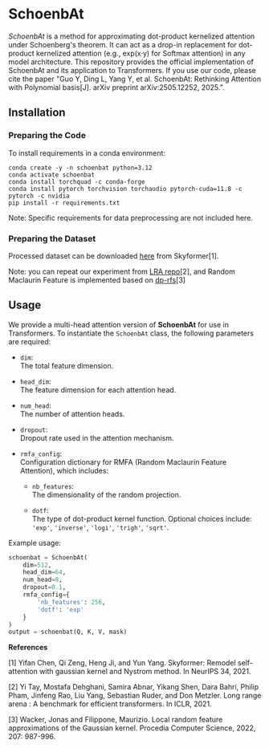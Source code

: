 # SchoenbAt

*SchoenbAt* is a method for approximating dot-product kernelized attention under Schoenberg's theorem. It can act as a drop-in replacement for dot-product kernelized attention (e.g., exp(x·y) for Softmax attention) in any model architecture. This repository provides the official implementation of SchoenbAt and its application to Transformers.
If you use our code, please cite the paper "Guo Y, Ding L, Yang Y, et al. SchoenbAt: Rethinking Attention with Polynomial basis[J]. arXiv preprint arXiv:2505.12252, 2025.".

## Installation

### Preparing the Code
To install requirements in a conda environment:
<!-- https://medium.com/@crismunozv/installing-custom-python-version-in-vertex-ai-eb9b1463e023 -->
<!-- Can also use python=3.12 -->
```
conda create -y -n schoenbat python=3.12
conda activate schoenbat
conda install torchquad -c conda-forge
conda install pytorch torchvision torchaudio pytorch-cuda=11.8 -c pytorch -c nvidia
pip install -r requirements.txt
```

<!-- If cannot install transformers -->
<!-- https://github.com/huggingface/transformers/issues/2831 -->
<!-- curl --proto '=https' --tlsv1.2 -sSf https://sh.rustup.rs | sh
source $HOME/.cargo/env
Then reinstall transformers -->

Note: Specific requirements for data preprocessing are not included here.

### Preparing the Dataset

Processed dataset can be downloaded [here](https://drive.google.com/drive/folders/1rE0SjpeFKPFtgmWWjYCoIMz91UozHWWC?usp=sharing) from Skyformer[1].

Note: you can repeat our experiment from [LRA repo](https://github.com/google-research/long-range-arena)[2], and Random Maclaurin Feature is implemented based on [dp-rfs](https://github.com/joneswack/dp-rfs)[3]

## Usage

We provide a multi-head attention version of **SchoenbAt** for use in Transformers. To instantiate the `SchoenbAt` class, the following parameters are required:

- `dim`:  
  The total feature dimension.

- `head_dim`:  
  The feature dimension for each attention head.

- `num_head`:  
  The number of attention heads.

- `dropout`:  
  Dropout rate used in the attention mechanism.

- `rmfa_config`:  
  Configuration dictionary for RMFA (Random Maclaurin Feature Attention), which includes:
  
  - `nb_features`:  
    The dimensionality of the random projection.
  
  - `dotf`:  
    The type of dot-product kernel function. Optional choices include:  
    `'exp'`, `'inverse'`, `'logi'`, `'trigh'`, `'sqrt'`.

Example usage:
```python
schoenbat = SchoenbAt(
    dim=512,
    head_dim=64,
    num_head=8,
    dropout=0.1,
    rmfa_config={
        'nb_features': 256,
        'dotf': 'exp'
    }
)
output = schoenbat(Q, K, V, mask)
```

**References**

[1] Yifan Chen, Qi Zeng, Heng Ji, and Yun Yang. Skyformer: Remodel self-attention with gaussian kernel and Nystrom method. In NeurIPS 34, 2021.

[2] Yi Tay, Mostafa Dehghani, Samira Abnar, Yikang Shen, Dara Bahri, Philip Pham, Jinfeng Rao, Liu Yang, Sebastian Ruder, and Don Metzler. Long range arena : A benchmark for efficient transformers. In ICLR, 2021.

[3] Wacker, Jonas and Filippone, Maurizio. Local random feature approximations of the Gaussian kernel. Procedia Computer Science, 2022, 207: 987-996.
